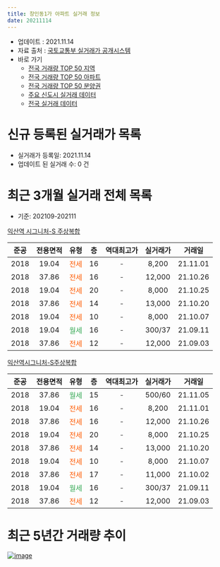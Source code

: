 ```yaml
---
title: 창인동1가 아파트 실거래 정보
date: 20211114
---
```


* 업데이트 : 2021.11.14
* 자료 출처 : [국토교통부 실거래가 공개시스템](http://rt.molit.go.kr)
* 바로 가기
    * [전국 거래량 TOP 50 지역](https://apt-info.github.io/apt-trade-info/tr)
    * [전국 거래량 TOP 50 아파트](https://apt-info.github.io/apt-trade-info/ta)
    * [전국 거래량 TOP 50 분양권](https://apt-info.github.io/apt-trade-info/tb)
    * [주요 신도시 실거래 데이터](https://apt-info.github.io/apt-trade-info/newtown)
    * [전국 실거래 데이터](https://apt-info.github.io/apt-trade-info/all)



<script async src="https://pagead2.googlesyndication.com/pagead/js/adsbygoogle.js"></script>
<!-- 기본광고 -->
<ins class="adsbygoogle"
     style="display:block"
     data-ad-client="ca-pub-1142216861245946"
     data-ad-slot="4805727019"
     data-ad-format="auto"
     data-full-width-responsive="true"></ins>
<script>
     (adsbygoogle = window.adsbygoogle || []).push({});
</script>


# 신규 등록된 실거래가 목록

* 실거래가 등록일: 2021.11.14
* 업데이트 된 실거래 수: 0 건




<script async src="https://pagead2.googlesyndication.com/pagead/js/adsbygoogle.js"></script>
<!-- 기본광고 -->
<ins class="adsbygoogle"
     style="display:block"
     data-ad-client="ca-pub-1142216861245946"
     data-ad-slot="4805727019"
     data-ad-format="auto"
     data-full-width-responsive="true"></ins>
<script>
     (adsbygoogle = window.adsbygoogle || []).push({});
</script>


# 최근 3개월 실거래 전체 목록
* 기준: 202109-202111


[익산역 시그니처-S 주상복합](https://search.naver.com/search.naver?query=%EC%9D%B5%EC%82%B0%EC%97%AD+%EC%8B%9C%EA%B7%B8%EB%8B%88%EC%B2%98-S+%EC%A3%BC%EC%83%81%EB%B3%B5%ED%95%A9)

|준공|전용면적|유형|층|역대최고가|실거래가|거래일|
|:---:|:---:|:---:|:---:|:---:|:---:|:---:|
|2018|19.04|<span style="color:#FF5A00">전세</span>|16|<span style="color:#444444">-</span>|8,200|21.11.01|
|2018|37.86|<span style="color:#FF5A00">전세</span>|16|<span style="color:#444444">-</span>|12,000|21.10.26|
|2018|19.04|<span style="color:#FF5A00">전세</span>|20|<span style="color:#444444">-</span>|8,000|21.10.25|
|2018|37.86|<span style="color:#FF5A00">전세</span>|14|<span style="color:#444444">-</span>|13,000|21.10.20|
|2018|19.04|<span style="color:#FF5A00">전세</span>|10|<span style="color:#444444">-</span>|8,000|21.10.07|
|2018|19.04|<span style="color:#34A853">월세</span>|16|<span style="color:#444444">-</span>|300/37|21.09.11|
|2018|37.86|<span style="color:#FF5A00">전세</span>|12|<span style="color:#444444">-</span>|12,000|21.09.03|

[익산역시그니처-S주상복합](https://search.naver.com/search.naver?query=%EC%9D%B5%EC%82%B0%EC%97%AD%EC%8B%9C%EA%B7%B8%EB%8B%88%EC%B2%98-S%EC%A3%BC%EC%83%81%EB%B3%B5%ED%95%A9)

|준공|전용면적|유형|층|역대최고가|실거래가|거래일|
|:---:|:---:|:---:|:---:|:---:|:---:|:---:|
|2018|37.86|<span style="color:#34A853">월세</span>|15|<span style="color:#444444">-</span>|500/60|21.11.05|
|2018|19.04|<span style="color:#FF5A00">전세</span>|16|<span style="color:#444444">-</span>|8,200|21.11.01|
|2018|37.86|<span style="color:#FF5A00">전세</span>|16|<span style="color:#444444">-</span>|12,000|21.10.26|
|2018|19.04|<span style="color:#FF5A00">전세</span>|20|<span style="color:#444444">-</span>|8,000|21.10.25|
|2018|37.86|<span style="color:#FF5A00">전세</span>|14|<span style="color:#444444">-</span>|13,000|21.10.20|
|2018|19.04|<span style="color:#FF5A00">전세</span>|10|<span style="color:#444444">-</span>|8,000|21.10.07|
|2018|37.86|<span style="color:#FF5A00">전세</span>|17|<span style="color:#444444">-</span>|11,000|21.10.02|
|2018|19.04|<span style="color:#34A853">월세</span>|16|<span style="color:#444444">-</span>|300/37|21.09.11|
|2018|37.86|<span style="color:#FF5A00">전세</span>|12|<span style="color:#444444">-</span>|12,000|21.09.03|



<script async src="https://pagead2.googlesyndication.com/pagead/js/adsbygoogle.js"></script>
<!-- 기본광고 -->
<ins class="adsbygoogle"
     style="display:block"
     data-ad-client="ca-pub-1142216861245946"
     data-ad-slot="4805727019"
     data-ad-format="auto"
     data-full-width-responsive="true"></ins>
<script>
     (adsbygoogle = window.adsbygoogle || []).push({});
</script>


# 최근 5년간 거래량 추이


<div style="width:100%;">
    <canvas id="deal_progress" height="200"></canvas>
</div>

<script>
new Chart(document.getElementById("deal_progress"), {
    type: 'line',
    data: {
        labels: ['18.01','18.02','18.03','18.04','18.05','18.06','18.07','18.08','18.09','18.10','18.11','18.12','19.01','19.02','19.03','19.04','19.05','19.06','19.07','19.08','19.09','19.10','19.11','19.12','20.01','20.02','20.03','20.04','20.05','20.06','20.07','20.08','20.09','20.10','20.11','20.12','21.01','21.02','21.03','21.05','21.06','21.07','21.08','21.09','21.10','21.11'],
        datasets: [{
            label: '매매/분양권',
            data: [1,0,2,0,0,0,0,0,0,0,0,0,0,0,0,0,0,0,0,0,0,0,7,3,0,0,1,0,11,0,0,0,0,0,1,1,0,0,0,0,0,1,0,0,0,0],
            borderColor: "rgba(66, 133, 243, 1)",
            backgroundColor: "rgba(66, 133, 243, 0.05)",
            borderWidth: 1,
            pointRadius: 0,
            fill: false,
            lineTension: 0
        },{
            label: '전/월세',
            data: [2,6,5,2,4,2,3,2,4,1,5,3,6,5,2,2,4,3,5,2,4,1,2,1,7,7,4,5,2,5,4,3,2,2,3,4,5,1,3,6,5,9,7,4,9,3],
            borderColor: "rgba(255, 90, 0, 1)",
            backgroundColor: "rgba(255, 90, 0, 0.05)",
            borderWidth: 1,
            pointRadius: 0,
            fill: false,
            lineTension: 0
        },{
            label: '합계',
            data: [3,6,7,2,4,2,3,2,4,1,5,3,6,5,2,2,4,3,5,2,4,1,9,4,7,7,5,5,13,5,4,3,2,2,4,5,5,1,3,6,5,10,7,4,9,3],
            borderColor: "rgba(0, 0, 0, 1)",
            backgroundColor: "rgba(0, 0, 0, 0.03)",
            borderWidth: 0.1,
            pointRadius: 0,
            fill: true,
            lineTension: 0
        }
        ]
    },
    options: {
        responsive: true,
        title: {
            display: false
        },
        tooltips: {
            mode: 'index',
            intersect: false
        },
        hover: {
            mode: 'nearest',
            intersect: true
        },
        scales: {
            xAxes: [{
                display: true,
                scaleLabel: {
                    display: true,
                    labelString: '년/월'
                }
            }],
            yAxes: [{
                display: true,
                ticks: {
                    suggestedMin: 0,
                },
                scaleLabel: {
                    display: true,
                    labelString: '실거래 수'
                }
            }]
        }
    }
});

</script>


[![image](https://apt-info.github.io/images/2020-01-03-apt-trade-info/1024x500.png)](https://play.google.com/store/apps/details?id=com.aptinfo.apttradeinfo)

